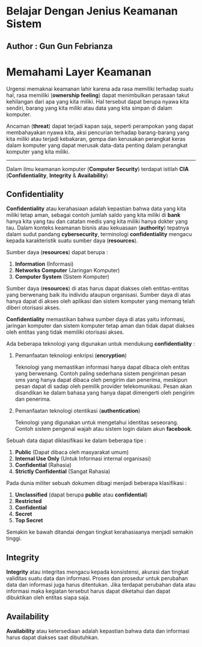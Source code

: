 # Belajar Dengan Jenius Keamanan Sistem

## Author : Gun Gun Febrianza



# Memahami Layer Keamanan



Urgensi memaknai keamanan lahir karena ada rasa memiliki terhadap suatu hal, rasa memiliki (**ownership feeling**)  dapat menimbulkan perasaan takut kehilangan dari apa yang kita miliki. Hal tersebut dapat berupa nyawa kita sendiri, barang yang kita miliki atau data yang kita simpan di dalam komputer.

Ancaman (**threat**) dapat terjadi kapan saja, seperti perampokan yang dapat membahayakan nyawa kita, aksi pencurian terhadap barang-barang yang kita miliki atau terjadi kebakaran, gempa dan kerusakan perangkat keras dalam komputer yang dapat merusak data-data penting dalam perangkat komputer yang kita miliki. 



----



Dalam ilmu keamanan komputer (**Computer Security**) terdapat istilah **CIA** (**Confidentiality**, **Integrity** & **Availability**)



## Confidentiality 

**Confidentiality** atau kerahasiaan adalah kepastian bahwa data yang kita miliki tetap aman, sebagai contoh jumlah saldo yang kita miliki di **bank** hanya kita yang tau dan catatan medis yang kita miliki hanya dokter yang tau. Dalam konteks keamanan bisnis atau kekuasaan (**authority**) tepatnya dalam sudut pandang **cybersecurity**, terminologi **confidentiality** mengacu kepada karakteristik suatu sumber daya (**resources**).

Sumber daya (**resources**) dapat berupa :

1. **Information** (Informasi)
2. **Networks Computer** (Jaringan Komputer)
3. **Computer System** (Sistem Komputer)

Sumber daya (**resources**) di atas harus dapat diakses oleh entitas-entitas yang berwenang baik itu individu ataupun organisasi. Sumber daya di atas hanya dapat di akses oleh aplikasi dan sistem komputer yang memang telah diberi otorisasi akses.

**Confidentiality** memastikan bahwa sumber daya di atas yaitu informasi, jaringan komputer dan sistem komputer tetap aman dan tidak dapat diakses oleh entitas yang tidak memiliki otorisasi akses.

Ada beberapa teknologi yang digunakan untuk mendukung **confidentiality** :

1. Pemanfaatan teknologi enkripsi (**encryption**)

   Teknologi yang memastikan informasi hanya dapat dibaca oleh entitas yang berwenang. Contoh paling sederhana sistem pengiriman pesan sms yang hanya dapat dibaca oleh pengirim dan penerima, meskipun pesan dapat di sadap oleh pemilik provider telekomunikasi. Pesan akan disandikan ke dalam bahasa yang hanya dapat dimengerti oleh pengirim dan penerima.

2. Pemanfaatan teknologi otentikasi (**authentication**)

   Teknologi yang digunakan untuk mengetahui identitas seseorang. Contoh sistem pengenal wajah atau sistem login dalam akun **facebook**.

Sebuah data dapat diklasifikasi ke dalam beberapa tipe :

1. **Public** (Dapat dibaca oleh masyarakat umum)
2. **Internal Use Only** (Untuk Informasi internal organisasi)
3. **Confidential** (Rahasia)
4. **Strictly Confidential** (Sangat Rahasia)

Pada dunia militer sebuah dokumen dibagi menjadi beberapa klasifikasi :

1. **Unclassified** (dapat berupa **public** atau **confidential**)
2. **Restricted**
3. **Confidential**
4. **Secret**
5. **Top Secret**

Semakin ke bawah ditandai dengan tingkat kerahasiaanya menjadi semakin tinggi.



## Integrity 

**Integrity** atau integritas mengacu kepada konsistensi, akurasi dan tingkat validitas suatu data dan informasi. Proses dan prosedur untuk perubahan data dan informasi juga harus ditentukan. Jika terdapat perubahan data atau informasi maka kegiatan tersebut harus dapat diketahui dan dapat dibuktikan oleh entitas siapa saja. 



## Availability

**Availability** atau ketersediaan adalah kepastian bahwa data dan informasi harus dapat diakses saat dibutuhkan. 